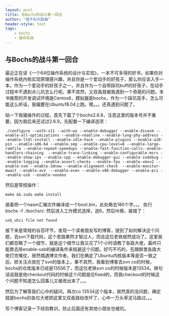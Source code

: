 ```yaml
---
layout: post
title: 与Bochs的战斗第一回合
author: "我不叫大脸猫"
header-style: text
tags:
    - bochs
    - 操作系统
---
```



##  与Bochs的战斗第一回合

最近正在读《一个64位操作系统的设计与实现》，一本不可多得的好书，如果你对操作系统内核实现原理感兴趣，并且你是一个爱动手的好孩子，那么你应该入手一本。作为一个爱动手的好孩子之一，并且作为一个自带踩坑buff的好孩子，在动手过程中不遇到点儿坑怎么行呢。果不其然，又双叒叕被我遇到一个奇葩的问题。本书推荐的开发调试环境是Centos6，模拟器是bochs，作为一个踩坑高手，怎么可能这么听话，我偏要在Ubuntu18.04上跑。嗯。。。还真遇到问题了。

贴一下我骚操作的过程，首先下载了个bochs2.6.8，注意这里的版本号并不重要，因为我后来还试过2.6.9。先配置一下编译选项：
```
./configure --with-x11 --with-wx --enable-debugger --enable-disasm --enable-all-optimizations --enable-readline --enable-long-phy-address --enable-ltdl-install --enable-idle-hack --enable-plugins --enable-a20-pin --enable-x86-64 --enable-smp --enable-cpu-level=6 --enable-large-ramfile --enable-repeat-speedups --enable-fast-function-calls--enable-handlers-chaining  --enable-trace-linking --enable-configurable-msrs --enable-show-ips --enable-cpp --enable-debugger-gui --enable-iodebug --enable-logging --enable-assert-checks --enable-fpu --enable-vmx=2 --enable-svm --enable-3dnow --enable-alignment-check  --enable-monitor-mwait --enable-avx  --enable-evex --enable-x86-debugger --enable-pci --enable-usb --enable-voodoo
```
然后是常规操作：
```
make && sudo make install
```
接着把一个nasm汇编文件编译成一个boot.bin，此处略去180个字。。。
执行bochs -f ./bochsrc:
然后进入工作模式选择，选6，然后咔擦，报错了：
```
usb_uhci file not found
```
接下来是常规的谷百环节，发现一个读者朋友写的博客，提到了如何解决这个问题，去svn下载代码，这个思路果然才智过人，而且这位老铁居然成功了。这里我们都忽略了一个细节，就是这个细节让我又花了1个小时请教了各路大佬，最终只能靠去除enable-usb的编译条件来规避这个问题。好巧不巧的，在跟群里各路大佬打完嘴仗，居然偶遇博文作者，我们在确定了Ubuntu内核版本等是否一致之后，把关注点放在了svn的版本上，果不其然，我看到博客去svn co的时候，bochs的仓库版本已经是13556了，而这位老铁svn co的时候版本是13534。换句话说就是他checkout代码的时候这个问题是应fixed的，而我checkout的时候这个问题不知道怎么回事儿又被改出来了。。。

然后为了解答我们心中的疑问，再次co 13534这个版本，居然真的没问题，确定就是bochs的各位大佬把这里又双叒叕给改坏了，心中一万头草泥马路过。。。

写个博客记录一下经验教训，防止后面还有其他小朋友也被坑。